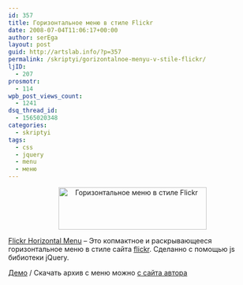 ```yaml
---
id: 357
title: Горизонтальное меню в стиле Flickr
date: 2008-07-04T11:06:17+00:00
author: serEga
layout: post
guid: http://artslab.info/?p=357
permalink: /skriptyi/gorizontalnoe-menyu-v-stile-flickr/
ljID:
  - 207
prosmotr:
  - 114
wpb_post_views_count:
  - 1241
dsq_thread_id:
  - 1565020348
categories:
  - skriptyi
tags:
  - css
  - jquery
  - menu
  - меню
---
```

<p style="text-align: center;">
  <a href="http://googledrive.com/host/0B9lHVSSSdxdxd0hjdUdmRzY3Tjg/flickrmenu_demo.jpg"><img src="http://googledrive.com/host/0B9lHVSSSdxdxd0hjdUdmRzY3Tjg/flickrmenu_demo-300x86.jpg" alt="Горизонтальное меню в стиле Flickr" title="flickrmenu_demo" width="300" height="86" class="alignnone size-medium wp-image-779" /></a>
</p>

<a href="http://www.candesprojects.com/downloads/flickr-horizontal-menu/" target="_blank">Flickr Horizontal Menu</a> &#8211; Это копмактное и раскрывающееся горизонтальное меню в стиле сайта <a href="http://flickr.com" target="_blank">flickr</a>. Сделанно с помощью js бибиотеки jQuery.

<a href="http://www.candesprojects.com/demos/FlickrMenu/" target="_blank">Демо</a> / Скачать архив с меню можно [с сайта автора](http://www.candesprojects.com/downloads/flickr-horizontal-menu/)